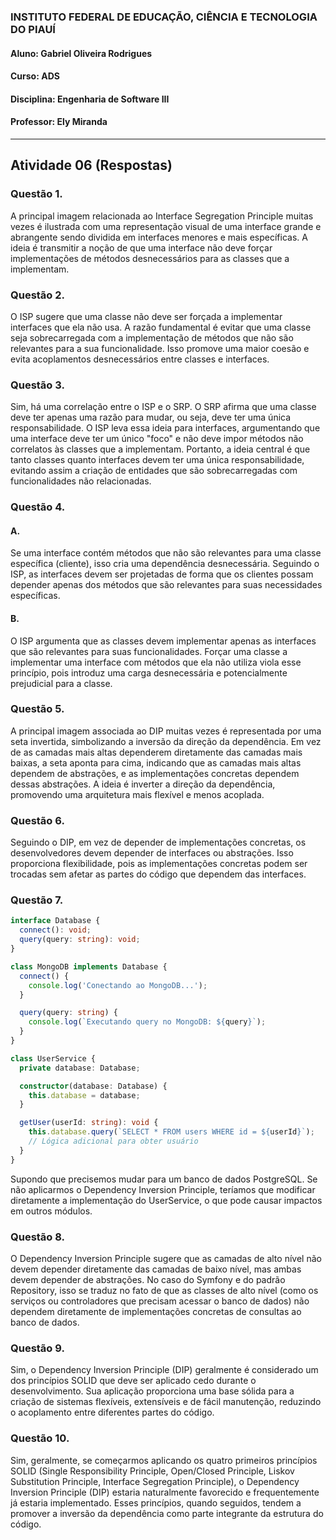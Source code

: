 ### INSTITUTO FEDERAL DE EDUCAÇÃO, CIÊNCIA E TECNOLOGIA DO PIAUÍ
#### Aluno: Gabriel Oliveira Rodrigues
#### Curso: ADS
#### Disciplina: Engenharia de Software III
#### Professor: Ely Miranda

<hr />

## Atividade 06 (Respostas)

### Questão 1.
A principal imagem relacionada ao Interface Segregation Principle muitas vezes é ilustrada com uma representação visual de uma interface grande e abrangente sendo dividida em interfaces menores e mais específicas. A ideia é transmitir a noção de que uma interface não deve forçar implementações de métodos desnecessários para as classes que a implementam.

### Questão 2.
O ISP sugere que uma classe não deve ser forçada a implementar interfaces que ela não usa. A razão fundamental é evitar que uma classe seja sobrecarregada com a implementação de métodos que não são relevantes para a sua funcionalidade. Isso promove uma maior coesão e evita acoplamentos desnecessários entre classes e interfaces.

### Questão 3.
Sim, há uma correlação entre o ISP e o SRP. O SRP afirma que uma classe deve ter apenas uma razão para mudar, ou seja, deve ter uma única responsabilidade. O ISP leva essa ideia para interfaces, argumentando que uma interface deve ter um único "foco" e não deve impor métodos não correlatos às classes que a implementam. Portanto, a ideia central é que tanto classes quanto interfaces devem ter uma única responsabilidade, evitando assim a criação de entidades que são sobrecarregadas com funcionalidades não relacionadas.

### Questão 4.
#### A.
Se uma interface contém métodos que não são relevantes para uma classe específica (cliente), isso cria uma dependência desnecessária. Seguindo o ISP, as interfaces devem ser projetadas de forma que os clientes possam depender apenas dos métodos que são relevantes para suas necessidades específicas.

#### B.
O ISP argumenta que as classes devem implementar apenas as interfaces que são relevantes para suas funcionalidades. Forçar uma classe a implementar uma interface com métodos que ela não utiliza viola esse princípio, pois introduz uma carga desnecessária e potencialmente prejudicial para a classe.

### Questão 5.
A principal imagem associada ao DIP muitas vezes é representada por uma seta invertida, simbolizando a inversão da direção da dependência. Em vez de as camadas mais altas dependerem diretamente das camadas mais baixas, a seta aponta para cima, indicando que as camadas mais altas dependem de abstrações, e as implementações concretas dependem dessas abstrações. A ideia é inverter a direção da dependência, promovendo uma arquitetura mais flexível e menos acoplada.

### Questão 6.
Seguindo o DIP, em vez de depender de implementações concretas, os desenvolvedores devem depender de interfaces ou abstrações.
Isso proporciona flexibilidade, pois as implementações concretas podem ser trocadas sem afetar as partes do código que dependem das interfaces.

### Questão 7.
```typescript
interface Database {
  connect(): void;
  query(query: string): void;
}

class MongoDB implements Database {
  connect() {
    console.log('Conectando ao MongoDB...');
  }

  query(query: string) {
    console.log(`Executando query no MongoDB: ${query}`);
  }
}

class UserService {
  private database: Database;

  constructor(database: Database) {
    this.database = database;
  }

  getUser(userId: string): void {
    this.database.query(`SELECT * FROM users WHERE id = ${userId}`);
    // Lógica adicional para obter usuário
  }
}
```
Supondo que precisemos mudar para um banco de dados PostgreSQL. Se não aplicarmos o Dependency Inversion Principle, teríamos que modificar diretamente a implementação do UserService, o que pode causar impactos em outros módulos.

### Questão 8.
O Dependency Inversion Principle sugere que as camadas de alto nível não devem depender diretamente das camadas de baixo nível, mas ambas devem depender de abstrações. No caso do Symfony e do padrão Repository, isso se traduz no fato de que as classes de alto nível (como os serviços ou controladores que precisam acessar o banco de dados) não dependem diretamente de implementações concretas de consultas ao banco de dados.

### Questão 9.
Sim, o Dependency Inversion Principle (DIP) geralmente é considerado um dos princípios SOLID que deve ser aplicado cedo durante o desenvolvimento. Sua aplicação proporciona uma base sólida para a criação de sistemas flexíveis, extensíveis e de fácil manutenção, reduzindo o acoplamento entre diferentes partes do código.

### Questão 10.
Sim, geralmente, se começarmos aplicando os quatro primeiros princípios SOLID (Single Responsibility Principle, Open/Closed Principle, Liskov Substitution Principle, Interface Segregation Principle), o Dependency Inversion Principle (DIP) estaria naturalmente favorecido e frequentemente já estaria implementado. Esses princípios, quando seguidos, tendem a promover a inversão da dependência como parte integrante da estrutura do código.
